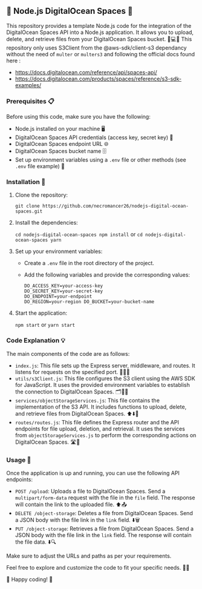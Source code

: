 ## 🚀 Node.js DigitalOcean Spaces 🦈

This repository provides a template Node.js code for the integration of the DigitalOcean Spaces API into a Node.js application. It allows you to upload, delete, and retrieve files from your DigitalOcean Spaces bucket. 📁💻🚀
This repository only uses S3Client from the @aws-sdk/client-s3 dependancy without the need of `multer` or `multers3` and following the official docs found here :
- https://docs.digitalocean.com/reference/api/spaces-api/ 
- https://docs.digitalocean.com/products/spaces/reference/s3-sdk-examples/

### Prerequisites 📋

Before using this code, make sure you have the following:

- Node.js installed on your machine 🖥️
- DigitalOcean Spaces API credentials (access key, secret key) 🔑
- DigitalOcean Spaces endpoint URL 🌐
- DigitalOcean Spaces bucket name 🗄️
- Set up environment variables using a `.env` file or other methods (see `.env` file example) 📝

### Installation 💾

1.  Clone the repository:

    `git clone https://github.com/necromancer26/nodejs-digital-ocean-spaces.git`

2.  Install the dependencies:

    `cd nodejs-digital-ocean-spaces npm install` or `cd nodejs-digital-ocean-spaces yarn`

3.  Set up your environment variables:

    - Create a `.env` file in the root directory of the project.
    - Add the following variables and provide the corresponding values:

      ```
      DO_ACCESS_KEY=your-access-key 
      DO_SECRET_KEY=your-secret-key 
      DO_ENDPOINT=your-endpoint 
      DO_REGION=your-region DO_BUCKET=your-bucket-name
      ```
      
4.  Start the application:

    `npm start` or `yarn start`

### Code Explanation 💡

The main components of the code are as follows:

- `index.js`: This file sets up the Express server, middleware, and routes. It listens for requests on the specified port. 🚀🔌🌐
- `utils/s3Client.js`: This file configures the S3 client using the AWS SDK for JavaScript. It uses the provided environment variables to establish the connection to DigitalOcean Spaces. 🗂️🔑📁
- `services/objectStorageServices.js`: This file contains the implementation of the S3 API. It includes functions to upload, delete, and retrieve files from DigitalOcean Spaces. ⬆️⬇️🔄
- `routes/routes.js`: This file defines the Express router and the API endpoints for file upload, deletion, and retrieval. It uses the services from `objectStorageServices.js` to perform the corresponding actions on DigitalOcean Spaces. 🛣️📡

### Usage 📝

Once the application is up and running, you can use the following API endpoints:

- `POST /upload`: Uploads a file to DigitalOcean Spaces. Send a `multipart/form-data` request with the file in the `file` field. The response will contain the link to the uploaded file. ⬆️📤
- `DELETE /object-storage`: Deletes a file from DigitalOcean Spaces. Send a JSON body with the file link in the `link` field. ⬇️🗑️
- `PUT /object-storage`: Retrieves a file from DigitalOcean Spaces. Send a JSON body with the file link in the `link` field. The response will contain the file data. ⬇️🔍

Make sure to adjust the URLs and paths as per your requirements.

Feel free to explore and customize the code to fit your specific needs. 🧩✨

🎉 Happy coding! 🎉
